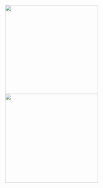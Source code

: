 <a href="#">
  <img src="https://github-readme-stats.vercel.app/api?username=svedev0&theme=nightowl&bg_color=00000000&hide_border=true&hide_rank=true&show_icons=true&custom_title=Statistics" width=300 height=285>
</a>
<a href="#">
  <img src="https://github-readme-stats.vercel.app/api/top-langs/?username=svedev0&exclude_repo=svedev0&theme=nightowl&bg_color=00000000&hide_border=true" width=300 height=285>
</a>
